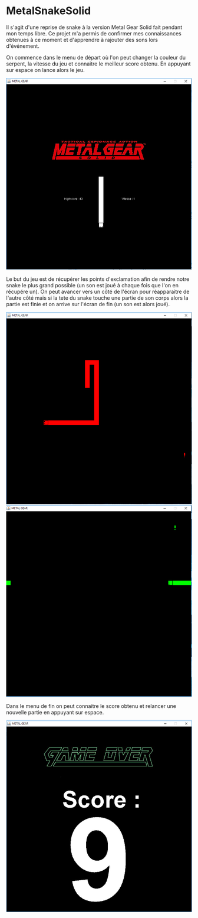 # MetalSnakeSolid

Il s'agit d'une reprise de snake à la version Metal Gear Solid fait pendant mon temps libre. Ce projet m'a permis de confirmer mes connaissances obtenues à ce moment et d'apprendre à rajouter des sons lors d'événement.

On commence dans le menu de départ où l'on peut changer la couleur du serpent, la vitesse du jeu et connaitre le meilleur score obtenu. En appuyant sur espace on lance alors le jeu.

![alt text](/Screen/Menu.png)

Le but du jeu est de récupérer les points d'exclamation afin de rendre notre snake le plus grand possible (un son est joué à chaque fois que l'on en récupére un). On peut avancer vers un côté de l'écran pour réapparaitre de l'autre côté mais si la tete du snake touche une partie de son corps alors la partie est finie et on arrive sur l'écran de fin (un son est alors joué).

![alt text](/Screen/jeu.PNG)
![alt text](/Screen/Mur.PNG)

Dans le menu de fin on peut connaitre le score obtenu et relancer une nouvelle partie en appuyant sur espace.

![alt text](/Screen/Fin.PNG)
